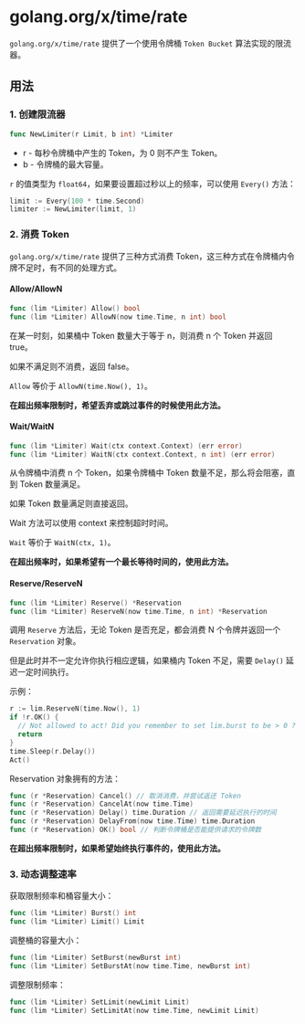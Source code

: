 # golang.org/x/time/rate

`golang.org/x/time/rate` 提供了一个使用令牌桶 `Token Bucket` 算法实现的限流器。

## 用法

### 1. 创建限流器

```go
func NewLimiter(r Limit, b int) *Limiter
```

- r - 每秒令牌桶中产生的 Token，为 0 则不产生 Token。
- b - 令牌桶的最大容量。

`r` 的值类型为 `float64`，如果要设置超过秒以上的频率，可以使用 `Every()` 方法：

```go
limit := Every(100 * time.Second)
limiter := NewLimiter(limit, 1)
```

### 2. 消费 Token

`golang.org/x/time/rate` 提供了三种方式消费 Token，这三种方式在令牌桶内令牌不足时，有不同的处理方式。

#### Allow/AllowN

```go
func (lim *Limiter) Allow() bool
func (lim *Limiter) AllowN(now time.Time, n int) bool
```

在某一时刻，如果桶中 Token 数量大于等于 n，则消费 n 个 Token 并返回 true。

如果不满足则不消费，返回 false。

`Allow` 等价于 `AllowN(time.Now(), 1)`。

**在超出频率限制时，希望丢弃或跳过事件的时候使用此方法。**

#### Wait/WaitN

```go
func (lim *Limiter) Wait(ctx context.Context) (err error)
func (lim *Limiter) WaitN(ctx context.Context, n int) (err error)
```

从令牌桶中消费 n 个 Token，如果令牌桶中 Token 数量不足，那么将会阻塞，直到 Token 数量满足。

如果 Token 数量满足则直接返回。

Wait 方法可以使用 context 来控制超时时间。

`Wait` 等价于 `WaitN(ctx, 1)`。

**在超出频率时，如果希望有一个最长等待时间的，使用此方法。**

#### Reserve/ReserveN

```go
func (lim *Limiter) Reserve() *Reservation
func (lim *Limiter) ReserveN(now time.Time, n int) *Reservation
```

调用 `Reserve` 方法后，无论 Token 是否充足，都会消费 N 个令牌并返回一个 `Reservation` 对象。

但是此时并不一定允许你执行相应逻辑，如果桶内 Token 不足，需要 `Delay()` 延迟一定时间执行。

示例：

```go
r := lim.ReserveN(time.Now(), 1)
if !r.OK() {
  // Not allowed to act! Did you remember to set lim.burst to be > 0 ?
  return
}
time.Sleep(r.Delay())
Act()
```

Reservation 对象拥有的方法：

```go
func (r *Reservation) Cancel() // 取消消费，并尝试返还 Token
func (r *Reservation) CancelAt(now time.Time)
func (r *Reservation) Delay() time.Duration // 返回需要延迟执行的时间
func (r *Reservation) DelayFrom(now time.Time) time.Duration
func (r *Reservation) OK() bool // 判断令牌桶是否能提供请求的令牌数
```

**在超出频率限制时，如果希望始终执行事件的，使用此方法。**

### 3. 动态调整速率

获取限制频率和桶容量大小：

```go
func (lim *Limiter) Burst() int
func (lim *Limiter) Limit() Limit
```

调整桶的容量大小：

```go
func (lim *Limiter) SetBurst(newBurst int)
func (lim *Limiter) SetBurstAt(now time.Time, newBurst int)
```

调整限制频率：

```go
func (lim *Limiter) SetLimit(newLimit Limit)
func (lim *Limiter) SetLimitAt(now time.Time, newLimit Limit)
```

